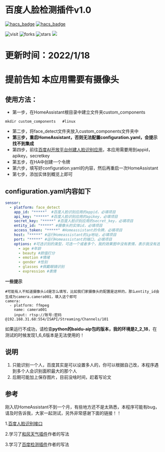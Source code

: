 # 百度人脸检测插件v1.0
[![hacs_badge](https://img.shields.io/badge/Home-Assistant-%23049cdb)](https://www.home-assistant.io/)
[![hacs_badge](https://img.shields.io/badge/HACS-Custom-41BDF5.svg)](https://github.com/hacs/integration)

![visit](https://visitor-badge.glitch.me/badge?page_id=MrChanGG.ha_face_detect&left_text=visit)
![forks](https://img.shields.io/github/forks/MrChanGG/ha_face_detect)
![stars](https://img.shields.io/github/stars/MrChanGG/ha_face_detect)
![](https://img.shields.io/badge/license-MIT-blue.svg)
# 更新时间：2022/1/18


# 提前告知  本应用需要有摄像头

## 使用方法：

- 第一步，在HomeAssistant根目录中建立文件夹custom_components
```
mkdir custom_components   #linux
```
- 第二步，将face_detect文件夹放入custom_components文件夹中 
- **第三步，重启HomeAssistant，否则无法配置configuration.yaml，会提示找不到集成**
- 第四步，前往[百度AI开放平台创建人脸识别应用](https://console.bce.baidu.com/ai/?fromai=1#/ai/face/overview/index)，本应用需要用到appid，apikey，secretkey
- 第五步，在HA中创建一个令牌
- 第六步，填写好configuration.yaml的内容，然后再重启一次HomeAssistant
- 第七步，添加实体到概览上即可

## configuration.yaml内容如下

``` yaml
sensor:
  - platform: face_detect
    app_id: "*****"  #百度人脸识别应用的appid，必填项目
    api_key: "*****" #百度人脸识别应用的apikey，必填项目
    secret_key: "*****" #百度人脸识别应用的secret_key，必填项目
    entity_id: "*****" #摄像头的实体id，必填项目
    access_token: "*****" #Homeassistant的令牌，必填项目
    host: "*****" #运行Homeassistant的ip地址，必填项目
    port: "*****" #运行Homeassistant的端口，必填项目
    options: #可选识别的类型，可选一个或者多个，我的效果图中没有表情，表示我没有选择这一项，选填项目
      - age #年龄
      - beauty #颜值打分
      - emotion #情绪
      - gender #性别
      - glasses #佩戴眼镜识别
      - expression #表情
```

**一些提示**

```
#可能有人不知道摄像头id是怎么填写，比如我们家摄像头的配置是这样的，那么entity_id会生成为camera.camera001，填入这个即可
camera:
  - platform: ffmpeg
    name: camera001
    input: rtsp://账号:密码@192.168.31.68:554/ISAPI/Streaming/Channels/101
```
如果运行不成功，请检查**python的baidu-aip包的版本，我的环境是2_2_18**，在测试的时候发现1_6_6版本是无法使用的！

## 说明
1. 只能识别一个人，百度其实是可以设置多人的，你可以根据自己改，本程序遇到多个人会识别面积最大的那个人
2. 后期可能加上保存图片，目前没啥时间，赶着写论文

## 参考
刚入坑HomeAssistant不到一个月，有些地方还不是太熟悉，本程序可能有bug，请及时告诉我，大家一起测试，另外非常感谢下面的链接！！

1.[百度人脸识别接口](https://ai.baidu.com/ai-doc/FACE/ek37c1qiz)

2.学习了[和风天气插件](https://github.com/morestart/HeWeather)作者的写法

3.学习了[百度检测插件](https://github.com/Caffreyfans/baidu_face)作者的写法
